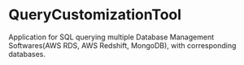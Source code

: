 # QueryCustomizationTool
Application for SQL querying multiple Database Management Softwares(AWS RDS, AWS Redshift, MongoDB), with corresponding databases.
